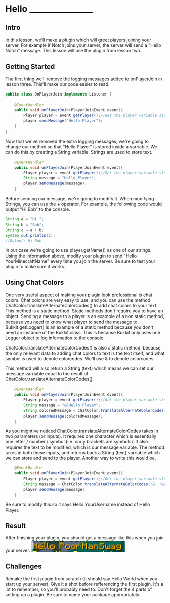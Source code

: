 # Hello _______________
## Intro
In this lesson, we'll make a plugin which will greet players joining your server. For example if Notch joins your server, the server will send a "Hello Notch" message. This lesson will use the plugin from lesson two.

## Getting Started
The first thing we'll remove the logging messages added to onPlayerJoin in lesson three. This'll make our code easier to read.

```java
public class OnPlayerJoin implements Listener {

    @EventHandler
    public void onPlayerJoin(PlayerJoinEvent event){
        Player player = event.getPlayer();//Get the player variable stored inside our event
        player.sendMessage("Hello Player");
    }
}
```

Now that we've removed the extra logging messages, we're going to change our method so that "Hello Player" is stored inside a varriable. We can do this by creating a String variable. Strings are used to store text.

```java
    @EventHandler
    public void onPlayerJoin(PlayerJoinEvent event){
        Player player = event.getPlayer();//Get the player variable stored inside our event
        String message = "Hello Player";
        player.sendMessage(message);
    }
```

Before sending our message, we're going to modify it. When modifying Strings, you can use the + operator. For example, the following code would output "Hi Bob" to the console.

```java
String a = "Hi ";
String b = "Bob";
String c = a + b;
System.out.println(c);
//Output: Hi Bob
```

In our case we're going to use player.getName() as one of our strings. Using the information above, modify your plugin to send "Hello YourMinecraftName" every time you join the server. Be sure to test your plugin to make sure it works.

## Using Chat Colors
One very useful aspect of making your plugin look professional is chat colors. Chat colors are very easy to use, and you can use the method ChatColor.translateAlternateColorCodes() to add chat colors to your text. This method is a static method. Static methods don't require you to have an object. Sending a message to a player is an example of a non static method, because you need to know what player to send the message to. Bukkit.getLogger() is an example of a static method because you don't need an instance of the Bukkit class. This is because Bukkit only uses one Logger object to log information to the console.

ChatColor.translateAlternateColorCodes() is also a static method, because the only relevant data to adding chat colors to text is the text itself, and what symbol is used to denote colorcodes. We'll use & to denote colorcodes.

This method will also return a String (text) which means we can set our message varriable equal to the result of ChatColor.translateAlternateColorCodes().

```java
    @EventHandler
    public void onPlayerJoin(PlayerJoinEvent event){
        Player player = event.getPlayer();//Get the player variable stored inside our event
        String message = "&6Hello Player";
        String coloredMessage = ChatColor.translateAlternateColorCodes('&', message);
        player.sendMessage(coloredMessage);
    }
```
As you might've noticed ChatColor.translateAlternateColorCodes takes in two paramaters (or inputs). It requires one character which is essentially one letter / number / symbol (i.e. curly brackets are symbols). It also requires the text to be modified, which is our message variable. The method takes in both these inputs, and returns back a String (text) varriable which we can store and send to the player. Another way to write this would be.

```java
    @EventHandler
    public void onPlayerJoin(PlayerJoinEvent event){
        Player player = event.getPlayer();//Get the player variable stored inside our event
        String message = ChatColor.translateAlternateColorCodes('&',"&6Hello Player");
        player.sendMessage(message);
    }
```

Be sure to modify this so it says Hello YourUsername instead of Hello Player.

## Result
After finishing your plugin, you should get a message like this when you join your server.
![alttext](https://github.com/Exeton/SpigotTutorial/blob/master/LessonPictures/Lesson4-6/Lesson%204%20Result.PNG)

## Challenges
Remake the first plugin from scratch (it should say Hello World when you start up your server). Give it a shot before refferencing the first plugin. It's a lot to remember, so you'll probably need to. Don't forget the 4 parts of setting up a plugin. Be sure to name your package appropriately.
